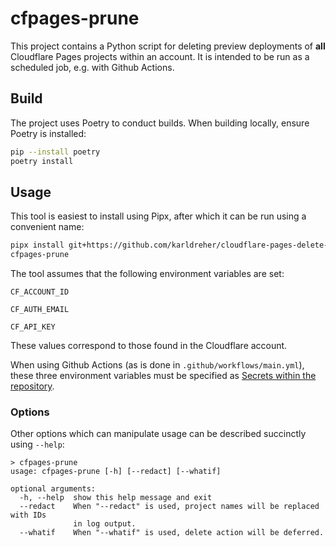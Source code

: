 # cfpages-prune

This project contains a Python script for deleting preview deployments of **all** Cloudflare Pages projects within an account.  It is intended to be run as a scheduled job, e.g. with Github Actions.

## Build

The project uses Poetry to conduct builds.  When building locally, ensure Poetry is installed:
```bash
pip --install poetry
poetry install
```

## Usage

This tool is easiest to install using Pipx, after which it can be run using a convenient name:
```bash
pipx install git+https://github.com/karldreher/cloudflare-pages-delete-revisions.git
cfpages-prune

```

The tool assumes that the following environment variables are set:

`CF_ACCOUNT_ID`

`CF_AUTH_EMAIL`

`CF_API_KEY`

These values correspond to those found in the Cloudflare account.

When using Github Actions (as is done in `.github/workflows/main.yml`), these three environment variables must be specified as [Secrets within the repository](https://docs.github.com/en/actions/security-guides/encrypted-secrets#creating-encrypted-secrets-for-a-repository).

### Options
Other options which can manipulate usage can be described succinctly using `--help`:

```
> cfpages-prune
usage: cfpages-prune [-h] [--redact] [--whatif]

optional arguments:
  -h, --help  show this help message and exit
  --redact    When "--redact" is used, project names will be replaced with IDs
              in log output.
  --whatif    When "--whatif" is used, delete action will be deferred.
```
